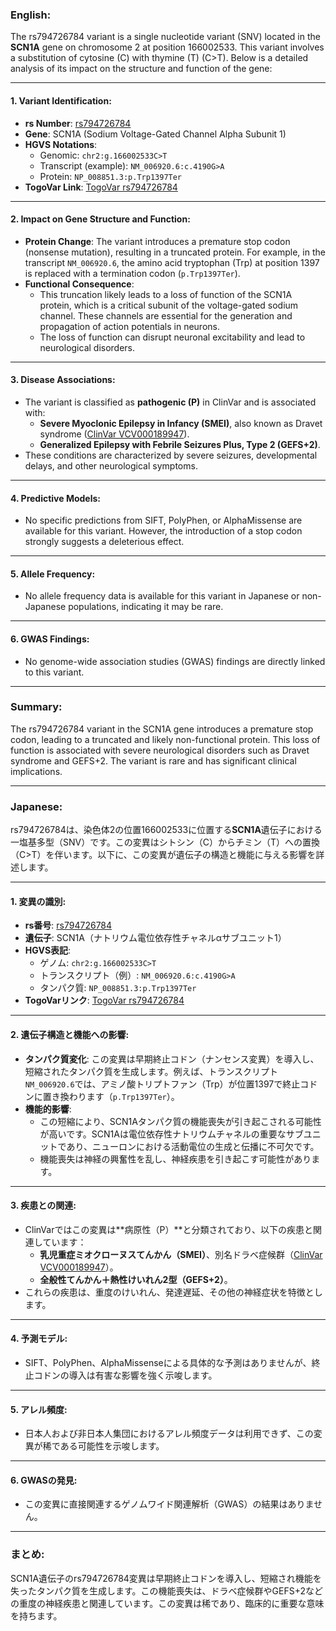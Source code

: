 ### English:
The rs794726784 variant is a single nucleotide variant (SNV) located in the **SCN1A** gene on chromosome 2 at position 166002533. This variant involves a substitution of cytosine (C) with thymine (T) (C>T). Below is a detailed analysis of its impact on the structure and function of the gene:

---

#### 1. **Variant Identification**:
- **rs Number**: [rs794726784](https://identifiers.org/dbsnp/rs794726784)
- **Gene**: SCN1A (Sodium Voltage-Gated Channel Alpha Subunit 1)
- **HGVS Notations**:
  - Genomic: `chr2:g.166002533C>T`
  - Transcript (example): `NM_006920.6:c.4190G>A`
  - Protein: `NP_008851.3:p.Trp1397Ter`
- **TogoVar Link**: [TogoVar rs794726784](https://togovar.org/variant/tgv417503298)

---

#### 2. **Impact on Gene Structure and Function**:
- **Protein Change**: The variant introduces a premature stop codon (nonsense mutation), resulting in a truncated protein. For example, in the transcript `NM_006920.6`, the amino acid tryptophan (Trp) at position 1397 is replaced with a termination codon (`p.Trp1397Ter`).
- **Functional Consequence**: 
  - This truncation likely leads to a loss of function of the SCN1A protein, which is a critical subunit of the voltage-gated sodium channel. These channels are essential for the generation and propagation of action potentials in neurons.
  - The loss of function can disrupt neuronal excitability and lead to neurological disorders.

---

#### 3. **Disease Associations**:
- The variant is classified as **pathogenic (P)** in ClinVar and is associated with:
  - **Severe Myoclonic Epilepsy in Infancy (SMEI)**, also known as Dravet syndrome ([ClinVar VCV000189947](https://www.ncbi.nlm.nih.gov/clinvar/variation/189947)).
  - **Generalized Epilepsy with Febrile Seizures Plus, Type 2 (GEFS+2)**.
- These conditions are characterized by severe seizures, developmental delays, and other neurological symptoms.

---

#### 4. **Predictive Models**:
- No specific predictions from SIFT, PolyPhen, or AlphaMissense are available for this variant. However, the introduction of a stop codon strongly suggests a deleterious effect.

---

#### 5. **Allele Frequency**:
- No allele frequency data is available for this variant in Japanese or non-Japanese populations, indicating it may be rare.

---

#### 6. **GWAS Findings**:
- No genome-wide association studies (GWAS) findings are directly linked to this variant.

---

### Summary:
The rs794726784 variant in the SCN1A gene introduces a premature stop codon, leading to a truncated and likely non-functional protein. This loss of function is associated with severe neurological disorders such as Dravet syndrome and GEFS+2. The variant is rare and has significant clinical implications.

---

### Japanese:
rs794726784は、染色体2の位置166002533に位置する**SCN1A**遺伝子における一塩基多型（SNV）です。この変異はシトシン（C）からチミン（T）への置換（C>T）を伴います。以下に、この変異が遺伝子の構造と機能に与える影響を詳述します。

---

#### 1. **変異の識別**:
- **rs番号**: [rs794726784](https://identifiers.org/dbsnp/rs794726784)
- **遺伝子**: SCN1A（ナトリウム電位依存性チャネルαサブユニット1）
- **HGVS表記**:
  - ゲノム: `chr2:g.166002533C>T`
  - トランスクリプト（例）: `NM_006920.6:c.4190G>A`
  - タンパク質: `NP_008851.3:p.Trp1397Ter`
- **TogoVarリンク**: [TogoVar rs794726784](https://togovar.org/variant/tgv417503298)

---

#### 2. **遺伝子構造と機能への影響**:
- **タンパク質変化**: この変異は早期終止コドン（ナンセンス変異）を導入し、短縮されたタンパク質を生成します。例えば、トランスクリプト`NM_006920.6`では、アミノ酸トリプトファン（Trp）が位置1397で終止コドンに置き換わります（`p.Trp1397Ter`）。
- **機能的影響**:
  - この短縮により、SCN1Aタンパク質の機能喪失が引き起こされる可能性が高いです。SCN1Aは電位依存性ナトリウムチャネルの重要なサブユニットであり、ニューロンにおける活動電位の生成と伝播に不可欠です。
  - 機能喪失は神経の興奮性を乱し、神経疾患を引き起こす可能性があります。

---

#### 3. **疾患との関連**:
- ClinVarではこの変異は**病原性（P）**と分類されており、以下の疾患と関連しています：
  - **乳児重症ミオクローヌスてんかん（SMEI）**、別名ドラベ症候群（[ClinVar VCV000189947](https://www.ncbi.nlm.nih.gov/clinvar/variation/189947)）。
  - **全般性てんかん＋熱性けいれん2型（GEFS+2）**。
- これらの疾患は、重度のけいれん、発達遅延、その他の神経症状を特徴とします。

---

#### 4. **予測モデル**:
- SIFT、PolyPhen、AlphaMissenseによる具体的な予測はありませんが、終止コドンの導入は有害な影響を強く示唆します。

---

#### 5. **アレル頻度**:
- 日本人および非日本人集団におけるアレル頻度データは利用できず、この変異が稀である可能性を示唆します。

---

#### 6. **GWASの発見**:
- この変異に直接関連するゲノムワイド関連解析（GWAS）の結果はありません。

---

### まとめ:
SCN1A遺伝子のrs794726784変異は早期終止コドンを導入し、短縮され機能を失ったタンパク質を生成します。この機能喪失は、ドラベ症候群やGEFS+2などの重度の神経疾患と関連しています。この変異は稀であり、臨床的に重要な意味を持ちます。